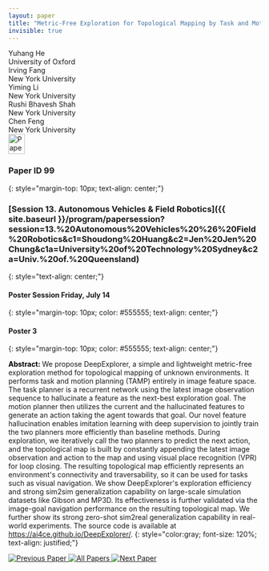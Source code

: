 ```yaml
---
layout: paper
title: "Metric-Free Exploration for Topological Mapping by Task and Motion Imitation in Feature Space"
invisible: true
---
```

<div class="paper-authors">
<div class="paper-author-box">
    <div class="paper-author-name">Yuhang He</div>
    <div class="paper-author-uni">University of Oxford</div>
</div>
<div class="paper-author-box">
    <div class="paper-author-name">Irving Fang</div>
    <div class="paper-author-uni">New York University</div>
</div>
<div class="paper-author-box">
    <div class="paper-author-name">Yiming Li</div>
    <div class="paper-author-uni">New York University</div>
</div>
<div class="paper-author-box">
    <div class="paper-author-name">Rushi Bhavesh Shah</div>
    <div class="paper-author-uni">New York University</div>
</div>
<div class="paper-author-box">
    <div class="paper-author-name">Chen Feng</div>
    <div class="paper-author-uni">New York University</div>
</div>

</div><div class="paper-pdf">
<div> <a href="http://www.roboticsproceedings.org/rss19/p099.pdf"><img src="{{ site.baseurl }}/images/paper_link.png" alt="Paper Website" width = "33"  height = "40"/></a> </div>
</div>

### Paper ID 99
{: style="margin-top: 10px; text-align: center;"}

### [Session 13. Autonomous Vehicles & Field Robotics]({{ site.baseurl }}/program/papersession?session=13.%20Autonomous%20Vehicles%20%26%20Field%20Robotics&c1=Shoudong%20Huang&c2=Jen%20Jen%20Chung&c1a=University%20of%20Technology%20Sydney&c2a=Univ.%20of.%20Queensland)
{: style="text-align: center;"}

#### Poster Session Friday, July 14
{: style="margin-top: 10px; color: #555555; text-align: center;"}

#### Poster 3
{: style="margin-top: 10px; color: #555555; text-align: center;"}

<b style="color: black;">Abstract: </b>We propose DeepExplorer, a simple and lightweight metric-free exploration method for topological mapping of unknown environments. It performs task and motion planning (TAMP) entirely in image feature space. The task planner is a recurrent network using the latest image observation sequence to hallucinate a feature as the next-best exploration goal. The motion planner then utilizes the current and the hallucinated features to generate an action taking the agent towards that goal.  Our novel feature hallucination enables imitation learning with deep supervision to jointly train the two planners more efficiently than baseline methods. During exploration, we iteratively call the two planners to predict the next action, and the topological map is built by constantly appending the latest image observation and action to the map and using visual place recognition (VPR) for loop closing. 
The resulting topological map efficiently represents an environment's connectivity and traversability, so it can be used for tasks such as visual navigation. We show DeepExplorer's exploration efficiency and strong sim2sim generalization capability on large-scale simulation datasets like Gibson and MP3D. Its effectiveness is further validated via the image-goal navigation performance on the resulting topological map. We further show its strong zero-shot sim2real generalization capability in real-world experiments. The source code is available at https://ai4ce.github.io/DeepExplorer/.
{: style="color:gray; font-size: 120%; text-align: justified;"}


<div class="paper-menu">
<a href="{{ site.baseurl }}/program/papers/098/"> <img src="{{ site.baseurl }}/images/previous_paper_icon.png" alt="Previous Paper" title="Previous Paper"/> </a>
<a href="{{ site.baseurl }}/program/papers"><img src="{{ site.baseurl }}/images/overview_icon.png" alt="All Papers" title="All Papers"/> </a>
<a href="{{ site.baseurl }}/program/papers/100/"> <img src="{{ site.baseurl }}/images/next_paper_icon.png" alt="Next Paper" title="Next Paper"/> </a>

</div>
